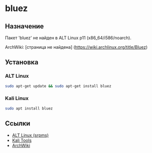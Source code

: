 # bluez

## Назначение

Пакет 'bluez' не найден в ALT Linux p11 (x86_64/i586/noarch).

ArchWiki: [страница не найдена] (https://wiki.archlinux.org/title/Bluez)

## Установка

### ALT Linux
```bash
sudo apt-get update && sudo apt-get install bluez
```

### Kali Linux
```bash
sudo apt install bluez
```

## Ссылки

- [ALT Linux (srpms)](https://packages.altlinux.org/ru/p11/srpms/bluez/)
- [Kali Tools](https://www.kali.org/tools/bluez/)
- [ArchWiki](https://wiki.archlinux.org/title/Bluez)
